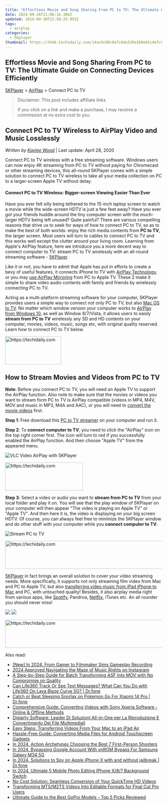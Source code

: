 ```yaml
---
title: "Effortless Movie and Song Sharing From PC to TV: The Ultimate Guide on Connecting Devices Efficiently"
date: 2024-09-26T21:06:16.386Z
updated: 2024-09-30T22:50:29.955Z
tags:
  - airplay
categories:
  - 5kplayer
thumbnail: https://thmb.techidaily.com/14ac9c60c0a7c6de320a160e01c4efc88f6a5375e7f1f2f22a50af90ed0a0cd5.jpg
---
```


## Effortless Movie and Song Sharing From PC to TV: The Ultimate Guide on Connecting Devices Efficiently

[5KPlayer](https://tools.techidaily.com/5kplayer/products/) \> [AirPlay](https://tools.techidaily.com/5kplayer/airplay/) \> Connect PC to TV

>  Disclaimer: This post includes affiliate links
>
>  If you click on a link and make a purchase, I may receive a commission at no extra cost to you.
>

## Connect PC to TV Wireless to AirPlay Video and Music Losslessly

 _Written by [Kaylee Wood](https://www.quora.com/profile/Amanda-Hu-21)_ | Last update: April 28, 2020

Connect PC to TV wireless with a free streaming software. Windows users can now enjoy 4K streaming from PC to TV without paying for Chromecast or other streaming devices, this all-round 5KPlayer comes with a simple solution to connect PC to TV wireless to take all your media collection on PC to a larger-screen Apple TV without delay.

#### **Connect PC to TV Wireless: Bigger-screen Viewing Easier Than Ever**

Have you ever felt silly being tethered to the 15-inch laptop screen to watch a movie while the wide-screen HDTV is just a few feet away? Have you ever got your friends huddle around the tiny computer screen with the much-larger HDTV being left unused? Quite painful? There are various compelling reasons that drive us to seek for ways of how to connect PC to TV, so as to make the best of both worlds: enjoy the rich media contents from **PC to TV**, the larger screen. Most users will turn to cables to connect PC to TV and this works well except the clutter around your living room. Learning from Apple's AirPlay feature, here we introduce you a more decent way to connect computer to TV: stream PC to TV wirelessly with an all-round streaming software - [5KPlayer](https://tools.techidaily.com/5kplayer/products/). 

Like it or not, you have to admit that Apple has put in efforts to create a bevy of useful features, it connects iPhone to TV with [AirPlay Technology](https://tools.techidaily.com/5kplayer/airplay/), or you may [use AirPlay Mirroring](https://tools.techidaily.com/5kplayer/airplay/) from PC to Apple TV. These 2 make it simple to share video audio contents with family and friends by wirelessly connecting PC to TV.

Acting as a multi-platform streaming software for your computer, 5KPlayer provides users a simple way to connect not only PC to TV, but also [Mac OS to TV](https://tools.techidaily.com/5kplayer/airplay/). No matter which window version your computer works to [AirPlay from Windows 10](https://tools.techidaily.com/5kplayer/airplay/), as well as Window 8/7/Vista, it allows users to easily **stream from PC to TV** wirelessly any SD and HD contents on your computer, movies, videos, music, songs etc, with original quality reserved. Learn how to connect PC to TV below. 

<!-- affiliate ads begin -->
<a href="https://25home.pxf.io/c/5597632/2148639/16836" target="_top" id="2148639">
  <img src="//a.impactradius-go.com/display-ad/16836-2148639" border="0" alt="https://techidaily.com" width="180" height="90"/>
</a>
<img height="0" width="0" src="https://25home.pxf.io/i/5597632/2148639/16836" style="position:absolute;visibility:hidden;" border="0" />
<!-- affiliate ads end -->

## How to Stream Movies and Videos from PC to TV

**Note**: Before you connect PC to TV, you will need an Apple TV to support the AirPlay function. Also note to make sure that the movies or videos you want to stream form PC to TV is AirPlay compatible (videos in MP4, M4V, MOV and music in MP3, M4A and AAC), or you will need to [convert the movie videos](https://tools.techidaily.com/5kplayer/products/) first.

**Step 1**: Free download this [PC to TV streamer](https://tools.techidaily.com/5kplayer/products/) on your computer and run it.

**Step 2**: To **connect computer to TV**, you need to click the "AirPlay" icon on the top right corner first. The icon will turn to red if you successfully enabled the AirPlay function. And then choose "Apple TV" from the appeared menu.

![VLC Video AirPlay with 5KPlayer](https://www.5kplayer.com/airplay/img/5k-airplay-xsy-airplay-with-win10-15021501.jpg) 

<!-- affiliate ads begin -->
<a href="https://aligracehair.sjv.io/c/5597632/2135354/19272" target="_top" id="2135354">
  <img src="//a.impactradius-go.com/display-ad/19272-2135354" border="0" alt="https://techidaily.com" width="250" height="90"/>
</a>
<img height="0" width="0" src="https://aligracehair.sjv.io/i/5597632/2135354/19272" style="position:absolute;visibility:hidden;" border="0" />
<!-- affiliate ads end -->

**Step 3**: Select a video or audio you want to **stream from PC to TV** from your local folder and play it on. You will see that the play window of 5KPlayer on your computer will then appear "The video is playing on Apple TV" or "Apple TV". And then here it is, the video is displaying on your big screen HDTV. Of course, you can always feel free to minimize the 5KPlayer window and do other stuff with your computer while you **connect computer to TV**.

![Stream PC to TV](https://www.5kplayer.com/airplay/img/5k-airplay-airplay-with-win10-xsy-15021502.jpg) 

<!-- affiliate ads begin -->
<a href="https://aligracehair.sjv.io/c/5597632/2016134/19272" target="_top" id="2016134">
  <img src="//a.impactradius-go.com/display-ad/19272-2016134" border="0" alt="https://techidaily.com" width="728" height="90"/>
</a>
<img height="0" width="0" src="https://aligracehair.sjv.io/i/5597632/2016134/19272" style="position:absolute;visibility:hidden;" border="0" />
<!-- affiliate ads end -->

[5KPlayer](https://tools.techidaily.com/5kplayer/airplay/) in fact brings an overall solution to cover your video streaming needs. More specifically, it supports not only streaming film video from Mac and PC to Apple TV, but also [transferring video music from iPad iPhone to Mac](https://tools.techidaily.com/5kplayer/airplay/) and PC, with untouched quality! Besides, it also airplay media right from various apps, like [Spotify](https://tools.techidaily.com/5kplayer/airplay/), Pandroa, [Netflix](https://tools.techidaily.com/5kplayer/airplay/), iTunes etc. An all rounder you should never miss!

[![](https://www.5kplayer.com/airplay/../button/freedownwhitewin.png)](https://tools.techidaily.com/5kplayer/products/) [![](https://www.5kplayer.com/airplay/../button/freedownbackmac.png)](https://tools.techidaily.com/5kplayer/products/)

<!-- affiliate ads begin -->
<a href="https://electronicx.pxf.io/c/5597632/1167086/14483" target="_top" id="1167086">
  <img src="//a.impactradius-go.com/display-ad/14483-1167086" border="0" alt="https://techidaily.com" width="728" height="90"/>
</a>
<img height="0" width="0" src="https://electronicx.pxf.io/i/5597632/1167086/14483" style="position:absolute;visibility:hidden;" border="0" />
<!-- affiliate ads end -->

<ins class="adsbygoogle"
     style="display:block"
     data-ad-format="autorelaxed"
     data-ad-client="ca-pub-7571918770474297"
     data-ad-slot="1223367746"></ins>

<ins class="adsbygoogle"
     style="display:block"
     data-ad-client="ca-pub-7571918770474297"
     data-ad-slot="8358498916"
     data-ad-format="auto"
     data-full-width-responsive="true"></ins>

<span class="atpl-alsoreadstyle">Also read:</span>
<div><ul>
<li><a href="https://video-capture.techidaily.com/new-in-2024-from-gamer-to-filmmaker-sims-gameplay-recording/"><u>[New] In 2024, From Gamer to Filmmaker Sims Gameplay Recording</u></a></li>
<li><a href="https://extra-guidance.techidaily.com/2024-approved-navigating-the-maze-of-music-rights-on-instagram/"><u>2024 Approved Navigating the Maze of Music Rights on Instagram</u></a></li>
<li><a href="https://media-tips.techidaily.com/a-step-by-step-guide-for-batch-transforming-asf-into-mov-with-no-compromise-on-quality/"><u>A Step-by-Step Guide for Batch Transforming ASF Into MOV with No Compromise on Quality</u></a></li>
<li><a href="https://fake-location.techidaily.com/can-life360-track-or-see-text-messages-what-can-you-do-with-life360-on-lava-blaze-curve-5g-drfone-by-drfone-virtual-android/"><u>Can Life360 Track Or See Text Messages? What Can You Do with Life360 On Lava Blaze Curve 5G? | Dr.fone</u></a></li>
<li><a href="https://android-pokemon-go.techidaily.com/catch-or-beat-sleeping-snorlax-on-pokemon-go-for-xiaomi-14-pro-drfone-by-drfone-virtual-android/"><u>Catch or Beat Sleeping Snorlax on Pokemon Go For Xiaomi 14 Pro | Dr.fone</u></a></li>
<li><a href="https://media-tips.techidaily.com/comprehensive-guide-converting-videos-with-sony-xperia-software-online-and-offline-methods/"><u>Comprehensive Guide: Converting Videos with Sony Xperia Software - Online & Offline Methods</u></a></li>
<li><a href="https://discover-awesome.techidaily.com/digiarty-software-leader-di-soluzioni-all-in-one-per-la-riproduzione-e-convertimento-dei-file-multimediali/"><u>Digiarty Software: Leader Di Soluzioni All-in-One per La Riproduzione E Convertimento Dei File Multimediali</u></a></li>
<li><a href="https://media-tips.techidaily.com/easy-steps-transferring-videos-from-your-mac-to-an-ipad-air/"><u>Easy Steps: Transferring Videos From Your Mac to an iPad Air</u></a></li>
<li><a href="https://media-tips.techidaily.com/hassle-free-guide-converting-media-files-for-android-touchscreen-gadgets/"><u>Hassle-Free Guide: Converting Media Files for Android Touchscreen Gadgets</u></a></li>
<li><a href="https://screen-recording.techidaily.com/in-2024-action-archetypes-choosing-the-best-7-first-person-shooters/"><u>In 2024, Action Archetypes Choosing the Best 7 First-Person Shooters</u></a></li>
<li><a href="https://android-unlock.techidaily.com/in-2024-bypassing-google-account-with-vnrom-bypass-for-samsung-galaxy-m34-5g-by-drfone-android/"><u>In 2024, Bypassing Google Account With vnROM Bypass For Samsung Galaxy M34 5G</u></a></li>
<li><a href="https://ios-location-track.techidaily.com/in-2024-solutions-to-spy-on-apple-iphone-x-with-and-without-jailbreak-drfone-by-drfone-virtual-ios/"><u>In 2024, Solutions to Spy on Apple iPhone X with and without jailbreak | Dr.fone</u></a></li>
<li><a href="https://some-guidance.techidaily.com/in-2024-ultimate-5-mobile-photo-editing-iphone-x87-background-switch/"><u>In 2024, Ultimate 5 Mobile Photo Editing IPhone X/8/7 Background Switch</u></a></li>
<li><a href="https://media-tips.techidaily.com/no-cost-solution-seamless-conversion-of-your-quicktime-hd-videos/"><u>No Cost Solution: Seamless Conversion of Your QuickTime HD Videos</u></a></li>
<li><a href="https://media-tips.techidaily.com/transforming-mtsm2ts-videos-into-editable-formats-for-final-cut-pro-users/"><u>Transforming MTS/M2TS Videos Into Editable Formats for Final Cut Pro Users</u></a></li>
<li><a href="https://media-tips.techidaily.com/ultimate-guide-to-the-best-gopro-models-top-5-picks-reviewed/"><u>Ultimate Guide to the Best GoPro Models - Top 5 Picks Reviewed</u></a></li>
</ul></div>

